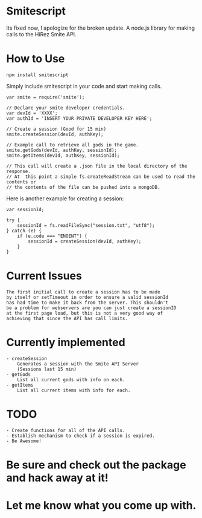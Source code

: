 # Smitescript
Its fixed now, I apologize for the broken update.
A node.js library for making calls to the HiRez Smite API.

# How to Use
	
	npm install smitescript

Simply include smitescript in your code and start making calls.

	var smite = require('smite');

	// Declare your smite developer credentials.
	var devId = 'XXXX';
	var authId = 'INSERT YOUR PRIVATE DEVELOPER KEY HERE';

	// Create a session (Good for 15 min)
	smite.createSession(devId, authKey);

	// Example call to retrieve all gods in the game.
	smite.getGods(devId, authKey, sessionId);
	smite.getItems(devId, authKey, sessionId);

	// This call will create a .json file in the local directory of the response.
	// At  this point a simple fs.createReadStream can be used to read the contents or
	// the contents of the file can be pushed into a mongoDB.

Here is another example for creating a session:

	var sessionId;
	
	try {
		sessionId = fs.readFileSync("session.txt", "utf8");
	} catch (e) {
		if (e.code === "ENOENT") {
			sessionId = createSession(devId, authKey);
		}
	}

# Current Issues
	The first initial call to create a session has to be made
	by itself or setTimeout in order to ensure a valid sessionId
	has had time to make it back from the server. This shouldn't
	be a problem for webservers are you can just create a sessionID
	at the first page load, but this is not a very good way of
	achieving that since the API has call limits.

# Currently implemented
	- createSession
		Generates a session with the Smite API Server
		(Sessions last 15 min)
	- getGods
		List all current gods with info on each.
	- getItems
		List all current items with info for each.

# TODO
	- Create functions for all of the API calls.
	- Establish mechanism to check if a session is expired.
	- Be Awesome!

# Be sure and check out the package and hack away at it!
# Let me know what you come up with.